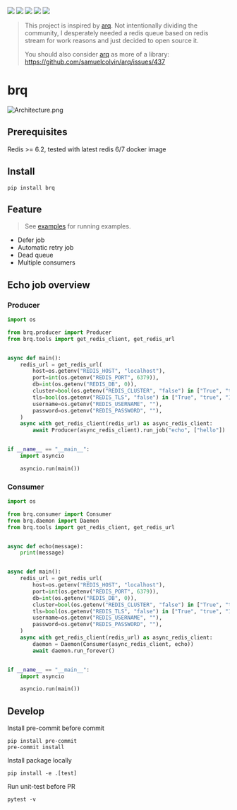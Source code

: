 ![](https://img.shields.io/github/license/wh1isper/brq)
![](https://img.shields.io/github/v/release/wh1isper/brq)
![](https://img.shields.io/pypi/dm/brq)
![](https://img.shields.io/github/last-commit/wh1isper/brq)
![](https://img.shields.io/pypi/pyversions/brq)

> This project is inspired by [arq](https://github.com/samuelcolvin/arq).
> Not intentionally dividing the community, I desperately needed a redis queue based on redis stream for work reasons and just decided to open source it.
>
> You should also consider [arq](https://github.com/samuelcolvin/arq) as more of a library: https://github.com/samuelcolvin/arq/issues/437

# brq

![Architecture.png](./assets/Architecture.png)

## Prerequisites

Redis >= 6.2, tested with latest redis 6/7 docker image

## Install

`pip install brq`

## Feature

> See [examples](%22./examples%22) for running examples.

- Defer job
- Automatic retry job
- Dead queue
- Multiple consumers

## Echo job overview

### Producer

```python
import os

from brq.producer import Producer
from brq.tools import get_redis_client, get_redis_url


async def main():
    redis_url = get_redis_url(
        host=os.getenv("REDIS_HOST", "localhost"),
        port=int(os.getenv("REDIS_PORT", 6379)),
        db=int(os.getenv("REDIS_DB", 0)),
        cluster=bool(os.getenv("REDIS_CLUSTER", "false") in ["True", "true", "1"]),
        tls=bool(os.getenv("REDIS_TLS", "false") in ["True", "true", "1"]),
        username=os.getenv("REDIS_USERNAME", ""),
        password=os.getenv("REDIS_PASSWORD", ""),
    )
    async with get_redis_client(redis_url) as async_redis_client:
        await Producer(async_redis_client).run_job("echo", ["hello"])


if __name__ == "__main__":
    import asyncio

    asyncio.run(main())
```

### Consumer

```python
import os

from brq.consumer import Consumer
from brq.daemon import Daemon
from brq.tools import get_redis_client, get_redis_url


async def echo(message):
    print(message)


async def main():
    redis_url = get_redis_url(
        host=os.getenv("REDIS_HOST", "localhost"),
        port=int(os.getenv("REDIS_PORT", 6379)),
        db=int(os.getenv("REDIS_DB", 0)),
        cluster=bool(os.getenv("REDIS_CLUSTER", "false") in ["True", "true", "1"]),
        tls=bool(os.getenv("REDIS_TLS", "false") in ["True", "true", "1"]),
        username=os.getenv("REDIS_USERNAME", ""),
        password=os.getenv("REDIS_PASSWORD", ""),
    )
    async with get_redis_client(redis_url) as async_redis_client:
        daemon = Daemon(Consumer(async_redis_client, echo))
        await daemon.run_forever()


if __name__ == "__main__":
    import asyncio

    asyncio.run(main())
```

## Develop

Install pre-commit before commit

```
pip install pre-commit
pre-commit install
```

Install package locally

```
pip install -e .[test]
```

Run unit-test before PR

```
pytest -v
```
